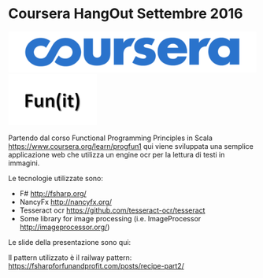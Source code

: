 # Coursera HangOut Settembre 2016
 
![coursera logo](/coursera.jpeg)
![f# sharp italia](/fsharp.jpeg)
 
Partendo dal corso Functional Programming Principles in Scala https://www.coursera.org/learn/progfun1 qui viene sviluppata una semplice applicazione web che utilizza un engine ocr per la lettura di testi in immagini.

Le tecnologie utilizzate sono:

  - F# http://fsharp.org/
  - NancyFx http://nancyfx.org/
  - Tesseract ocr https://github.com/tesseract-ocr/tesseract
  - Some library for image processing (i.e. ImageProcessor http://imageprocessor.org/)

Le slide della presentazione sono qui:
  
  
  Il pattern utilizzato è il railway pattern:
  https://fsharpforfunandprofit.com/posts/recipe-part2/
  
  
